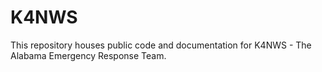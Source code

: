 # K4NWS
This repository houses public code and documentation for K4NWS - The Alabama Emergency Response Team.
